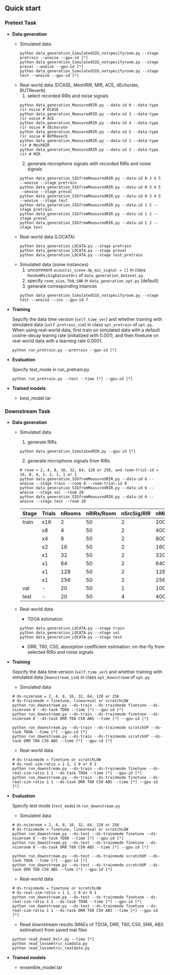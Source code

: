 ## Quick start
### Pretext Task
+ **Data generation**
  - Simulated data
    ```
    python data_generation_SimulatedSIG_notspecifyroom.py --stage pretrain --wnoise --gpu-id [*]
    python data_generation_SimulatedSIG_notspecifyroom.py --stage preval --wnoise --gpu-id [*] 
    python data_generation_SimulatedSIG_notspecifyroom.py --stage test --wnoise --gpu-id [*]
    ```
  - Real-world data (DCASE, MeshRIR, MIR, ACE, dEchorate, BUTReverb)
    1. select recorded RIRs and noise signals
    ```
    python data_generation_MeasuredRIR.py --data-id 0 --data-type rir noise # DCASE
    python data_generation_MeasuredRIR.py --data-id 3 --data-type rir noise # ACE
    python data_generation_MeasuredRIR.py --data-id 4 --data-type rir noise # dEchorate
    python data_generation_MeasuredRIR.py --data-id 5 --data-type rir noise # BUTReverb
    python data_generation_MeasuredRIR.py --data-id 1 --data-type rir # MeshRIR 
    python data_generation_MeasuredRIR.py --data-id 2 --data-type rir # MIR
    ```
    2. generate microphone signals with recorded RIRs and noise signals 
    ```
    python data_generation_SIGfromMeasuredRIR.py --data-id 0 3 4 5 --wnoise --stage pretrain 
    python data_generation_SIGfromMeasuredRIR.py --data-id 0 3 4 5 --wnoise --stage preval
    python data_generation_SIGfromMeasuredRIR.py --data-id 0 3 4 5 --wnoise --stage test
    python data_generation_SIGfromMeasuredRIR.py --data-id 1 2 --stage pretrain 
    python data_generation_SIGfromMeasuredRIR.py --data-id 1 2 --stage preval
    python data_generation_SIGfromMeasuredRIR.py --data-id 1 2 --stage test
    ```
  - Real-world data (LOCATA)
    ```
    python data_generation_LOCATA.py --stage pretrain
    python data_generation_LOCATA.py --stage preval
    python data_generation_LOCATA.py --stage test_pretrain
    ```
  - Simulated data (some instances)
    1. uncomment `acoustic_scene.dp_mic_signal = []` in class `RandomMicSigDatasetOri` of `data_generation_dataset.py`
    2. specify `room_size`, `T60`, `SNR` in `data_generation_opt.py` (default)
    3. generate corresponding intances
    ```
    python data_generation_SimulatedSIG_notspecifyroom.py --stage test --wnoise --ins --gpu-id 7 
    ```

+ **Training**
  
  Sepcify the data time version (`self.time_ver`) and whether training with simulated data (`self.pretrain_sim`) in class `opt_pretrain` of `opt.py`. 
  When using real-world data, first train on simulated data with a default cosine-decay learing rate (initialized with 0.001), and then finetune on real-world data with a learning rate 0.0001.
  
  ```
  python run_pretrain.py --pretrain --gpu-id [*]
  ```
+ **Evaluation**

  Specify test_mode in run_pretrain.py
  ```
  python run_pretrain.py --test --time [*] --gpu-id [*]
  ```
+ **Trained models**
  - best_model.tar

### Downstream Task
+ **Data generation**
  - Simulated data
    1. generate RIRs 
    ```
    python data_generation_SimulatedRIR.py --gpu-id [*]
    ```
    2. generate microphone signals from RIRs
    ```
    # room = 2, 4, 8, 16, 32, 64, 128 or 256, and room-trial-id = 16, 8, 4, 2, 1, 1, 1 or 1
    python data_generation_SIGfromMeasuredRIR.py --data-id 6 --wnoise --stage train --room 8 --room-trial-id 0 
    python data_generation_SIGfromMeasuredRIR.py --data-id 6 --wnoise --stage val --room 20 
    python data_generation_SIGfromMeasuredRIR.py --data-id 6 --wnoise --stage test --room 20 
    ```
    | Stage | Trials   | nRooms | nRIRs/Room | nSrcSig/RIR | nMicSig |
    |:----- |:-------- |:------ |:---------- |:----------- |:------- |
    | train | x16      | 2      | 50         | 2           | 200     |
    |       | x8       | 4      | 50         | 2           | 400     |
    |       | x4       | 8      | 50         | 2           | 800     |
    |       | x2       | 16     | 50         | 2           | 1600    |
    |       | x1       | 32     | 50         | 2           | 3200    |
    |       | x1       | 64     | 50         | 2           | 6400    |
    |       | x1       | 128    | 50         | 2           | 12800   |
    |       | x1       | 256    | 50         | 2           | 25600   |
    | val   | -        | 20     | 50         | 1           | 1000    |
    | test  | -        | 20     | 50         | 4           | 4000    |

  - Real-world data
    - TDOA estimation
    ```
    python data_generation_LOCATA.py --stage train
    python data_generation_LOCATA.py --stage val 
    python data_generation_LOCATA.py --stage test 
    ```
    - DRR, T60, C50, absorption coefficient estimation: on-the-fly from selected RIRs and noise signals

+ **Training**

  Sepcify the data time version (`self.time_ver`) and whether training with simulated data (`downstream_sim`) in class `opt_downstream` of `opt.py`
  - Simulated data
  ```
  # ds-nsimroom = 2, 4, 8, 16, 32, 64, 128 or 256
  # ds-trainmode = finetune, lineareval or scratchLOW
  python run_downstream.py --ds-train --ds-trainmode finetune --ds-nsimroom 8 --ds-task TDOA --time [*] --gpu-id [*] 
  python run_downstream.py --ds-train --ds-trainmode finetune --ds-nsimroom 8 --ds-task DRR T60 C50 ABS --time [*] --gpu-id [*] 

  python run_downstream.py --ds-train --ds-trainmode scratchUP --ds-task TDOA --time [*] --gpu-id [*] 
  python run_downstream.py --ds-train --ds-trainmode scratchUP --ds-task DRR T60 C50 ABS --time [*] --gpu-id [*] 
  ```
  - Real-world data
  ```
  # ds-trainmode = finetune or scratchLOW
  # ds-real-sim-ratio = 1 1, 1 0 or 0 1
  python run_downstream.py --ds-train --ds-trainmode finetune --ds-real-sim-ratio 1 1 --ds-task TDOA --time [*] --gpu-id [*]
  python run_downstream.py --ds-train --ds-trainmode finetune --ds-real-sim-ratio 1 1 --ds-task DRR T60 C50 ABS --time [*] --gpu-id [*]

  ```
+ **Evaluation**

  Specify test mode (`test_mode`) in `run_downstream.py`
  - Simulated data
  ```
  # ds-nsimroom = 2, 4, 8, 16, 32, 64, 128 or 256
  # ds-trainmode = finetune, lineareval or scratchLOW
  python run_downstream.py --ds-test --ds-trainmode finetune --ds-nsimroom 8 --ds-task TDOA --time [*] --gpu-id [*] 
  python run_downstream.py --ds-test --ds-trainmode finetune --ds-nsimroom 8 --ds-task DRR T60 C50 ABS --time [*] --gpu-id [*] 

  python run_downstream.py --ds-test --ds-trainmode scratchUP --ds-task TDOA --time [*] --gpu-id [*] 
  python run_downstream.py --ds-test --ds-trainmode scratchUP --ds-task DRR T60 C50 ABS --time [*] --gpu-id [*] 
  ```
  - Real-world data
  ```
  # ds-trainmode = finetune or scratchLOW
  # ds-real-sim-ratio = 1 1, 1 0 or 0 1
  python run_downstream.py --ds-test --ds-trainmode finetune --ds-real-sim-ratio 1 1 --ds-task TDOA --time [*] --gpu-id [*] 
  python run_downstream.py --ds-test --ds-trainmode finetune --ds-real-sim-ratio 1 1 --ds-task DRR T60 C50 ABS --time [*] --gpu-id [*] 
  ```
  - Read downstream results (MAEs of TDOA, DRR, T60, C50, SNR, ABS estimation) from saved mat files
  ```
  python read_dsmat_bslr.py --time [*]
  python read_lossmetric_simdata.py
  python read_lossmetric_realdata.py
  ```

+ **Trained models**
  - ensemble_model.tar
